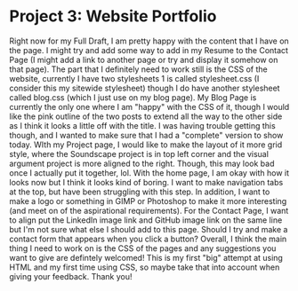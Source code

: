 # Project 3: Website Portfolio

Right now for my Full Draft, I am pretty happy with the content that I have on the page. I might try and add some way to add in my Resume to the Contact Page (I might add a link to another page or try and display it somehow on that page). The part that I definitely need to work still is the CSS of the website, currently I have two stylesheets 1 is called stylesheet.css (I consider this my sitewide stylesheet) though I do have another stylesheet called blog.css (which I just use on my blog page). My Blog Page is currently the only one where I am "happy" with the CSS of it, though I would like the pink outline of the two posts to extend all the way to the other side as I think it looks a little off with the title. I was having trouble getting this though, and I wanted to make sure that I had a "complete" version to show today. WIth my Project page, I would like to make the layout of it more grid style, where the Soundscape project is in top left corner and the visual argument project is more aligned to the right. Though, this may look bad once I actually put it together, lol. With the home page, I am okay with how it looks now but I think it looks kind of boring. I want to make navigation tabs at the top, but have been struggling with this step. In addition, I want to make a logo or something in GIMP or Photoshop to make it more interesting (and meet on of the aspirational requirements). For the Contact Page, I want to align put the LinkedIn image link and GitHub image link on the same line but I'm not sure what else I should add to this page. Should I try and make a contact form that appears when you click a button? Overall, I think the main thing I need to work on is the CSS of the pages and any suggestions you want to give are defintely welcomed! This is my first "big" attempt at using HTML and my first time using CSS, so maybe take that into account when giving your feedback. Thank you!
